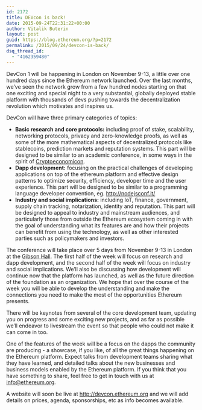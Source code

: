 ```yaml
---
id: 2172
title: DEVcon is back!
date: 2015-09-24T22:31:22+00:00
author: Vitalik Buterin
layout: post
guid: https://blog.ethereum.org/?p=2172
permalink: /2015/09/24/devcon-is-back/
dsq_thread_id:
  - "4162359480"
---
```

DevCon 1 will be happening in London on November 9-13, a little over one hundred days since the Ethereum network launched. Over the last months, we’ve seen the network grow from a few hundred nodes starting on that one exciting and special night to a very substantial, globally deployed stable platform with thousands of devs pushing towards the decentralization revolution which motivates and inspires us.

DevCon will have three primary categories of topics:
<ul>
	<li><b>Basic research and core protocols:</b> including proof of stake, scalability, networking protocols, privacy and zero-knowledge proofs, as well as some of the more mathematical aspects of decentralized protocols like stablecoins, prediction markets and reputation systems. This part will be designed to be similar to an academic conference, in some ways in the spirit of <a href="http://cryptoeconomicon.com/">Cryptoeconomicon</a>.</li>
	<li><b>Dapp development:</b> focusing on the practical challenges of developing applications on top of the ethereum platform and effective design patterns to optimize security, efficiency, developer time and the user experience. This part will be designed to be similar to a programming language developer convention, eg. <a href="http://nodejsconf.it/">http://nodejsconf.it/</a></li>
	<li><b>Industry and social implications:</b> including IoT, finance, government, supply chain tracking, notarization, identity and reputation. This part will be designed to appeal to industry and mainstream audiences, and particularly those from outside the Ethereum ecosystem coming in with the goal of understanding what its features are and how their projects can benefit from using the technology, as well as other interested parties such as policymakers and investors.</li>
</ul>
The conference will take place over 5 days from November 9-13 in London at the <a href="http://www.gibsonhall.com/">Gibson Hall</a>. The first half of the week will focus on research and dapp development, and the second half of the week will focus on industry and social implications. We’ll also be discussing how development will continue now that the platform has launched, as well as the future direction of the foundation as an organization. We hope that over the course of the week you will be able to develop the understanding and make the connections you need to make the most of the opportunities Ethereum presents.

There will be keynotes from several of the core development team, updating you on progress and some exciting new projects, and as far as possible we’ll endeavor to livestream the event so that people who could not make it can come in too.

One of the features of the week will be a focus on the dapps the community are producing - a showcase, if you like, of all the great things happening on the Ethereum platform. Expect talks from development teams sharing what they have learned, and detailed talks about the new businesses and business models enabled by the Ethereum platform. If you think that you have something to share, feel free to get in touch with us at info@ethereum.org.

A website will soon be live at <a href="http://devcon.ethereum.org">http://devcon.ethereum.org</a> and we will add details on prices, agenda, sponsorships, etc as info becomes available.